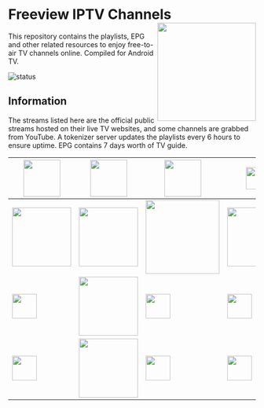# Freeview IPTV Channels <img align="right" src="http://freeview.github.io/iptv/freeview.png" width="200">
This repository contains the playlists, EPG and other related resources to enjoy free-to-air TV channels online. Compiled for Android TV. 

![status](https://img.shields.io/badge/Tokenizer-ONLINE-brightgreen.svg?style=flat)
## Information
The streams listed here are the official public streams hosted on their live TV websites, and some channels are grabbed from YouTube. A tokenizer server updates the playlists every 6 hours to ensure uptime. EPG contains 7 days worth of TV guide.

| <img align="center" src="http://freeview.github.io/iptv/logos/tv1.png" width="75"> | <img align="center" src="http://freeview.github.io/iptv/logos/tv2.png" width="75"> | <img align="center" src="http://freeview.github.io/iptv/logos/tv3.png" width="75"> | <img align="center" src="http://freeview.github.io/iptv/logos/ntv7.png" width="45"> | <img align="center"  src="http://freeview.github.io/iptv/logos/8tv.png" width="75"> | <img align="center" src="http://freeview.github.io/iptv/logos/tv9.png" width="45"> | 
| - | - | - | - | - | - |
| <img align="center" src="http://freeview.github.io/iptv/logos/dramasangat-b.png" width="120"> | <img align="center" src="http://freeview.github.io/iptv/logos/okey.png" width="120"> | <img align="center" src="http://freeview.github.io/iptv/logos/rtmhdsports.png" width="150"> | <img align="center" src="http://freeview.github.io/iptv/logos/bes-b.png" width="120"> | <img align="center"  src="http://freeview.github.io/iptv/logos/onenews.png" width="120"> | <img align="center" src="http://freeview.github.io/iptv/logos/tvalhijrah.png" width="75"> | 
| <img align="center" src="http://freeview.github.io/iptv/logos/bernama.png" width="50"> | <img align="center" src="http://freeview.github.io/iptv/logos/awani.png" width="120"> | <img align="center" src="http://freeview.github.io/iptv/logos/channel-5.png" width="50"> | <img align="center" src="http://freeview.github.io/iptv/logos/channel-8.png" width="50"> | <img align="center"  src="http://freeview.github.io/iptv/logos/channel-u.png" width="50"> | <img align="center" src="http://freeview.github.io/iptv/logos/suria.png" width="75"> | 
| <img align="center" src="http://freeview.github.io/iptv/logos/bernama.png" width="50"> | <img align="center" src="http://freeview.github.io/iptv/logos/awani.png" width="120"> | <img align="center" src="http://freeview.github.io/iptv/logos/channel-5.png" width="50"> | <img align="center" src="http://freeview.github.io/iptv/logos/channel-8.png" width="50"> | <img align="center"  src="http://freeview.github.io/iptv/logos/channel-u.png" width="50"> | <img align="center" src="http://freeview.github.io/iptv/logos/suria.png" width="75"> | 
